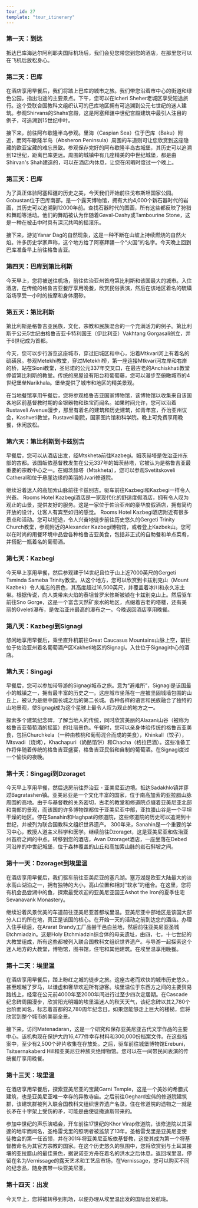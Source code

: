 ```yaml
---
tour_id: 27
template: "tour_itinerary"
---
```

### 第一天：到达


抵达巴库海达尔阿利耶夫国际机场后，我们会见您带您到您的酒店，在那里您可以在飞机后放松身心。

### 第二天：巴库


在酒店享用早餐后，我们将踏上巴库的城市之旅。我们带您沿着市中心的街道和绿色公园，指出沿途的主要景点。下午，您可以在Icheri Sheher老城区享受短途旅行。这个受联合国教科文组织认可的巴库地区拥有可追溯到公元七世纪的迷人建筑。参观Shirvans的Shahs宫殿，这是阿塞拜疆中世纪宫殿建筑中最引人注目的例子，可追溯到15世纪中叶。

接下来，前往阿布歇隆半岛参观。里海（Caspian Sea）位于巴库（Baku）附近，而阿布歇隆半岛（Absheron Peninsula）周围的车道则可让您欣赏到这座隐藏的欧亚宝藏的难忘景致。参观保存完好的阿布歇隆半岛古城堡，其历史可以追溯到12世纪，距离巴库更远。周围的城镇中有几座精美的中世纪城堡，都是由Shirvan's
Shah建造的，可以在酒店内休息，让您在闲暇时度过一个晚上。

### 第三天：巴库


为了真正体验阿塞拜疆的历史之美，今天我们开始前往戈布斯坦国家公园。 Gobustan位于巴库南部，是一个露天博物馆，拥有大约4,000个新石器时代的岩画，其历史可以追溯到12000年前。查找石器时代的图画，所有这些都反映了狩猎和舞蹈等活动。他们的舞蹈被认为伴随着Gaval\-Dashy或Tambourine
Stone，这是一种在被击中时具有深沉共鸣的摇滚乐。

接下来，游览Yanar Dag的自然现象，这是一种不断在山坡上持续燃烧的自然火焰。许多历史学家声称，这个地方给了阿塞拜疆一个“火国”的名字。今天晚上回到巴库准备早上前往格鲁吉亚。

### 第四天：巴库到第比利斯


今天早上，您将被送往机场，前往佐治亚州首府第比利斯和该国最大的城市。入住酒店，在传统的格鲁吉亚餐厅享用晚餐，欣赏民俗表演，然后在该地区着名的硫磺浴场享受一小时的按摩和身体磨砂。

### 第五天：第比利斯


第比利斯是格鲁吉亚民族，文化，宗教和民族混合的一个充满活力的例子。第比利斯于公元5世纪由格鲁吉亚卡特利国王（伊比利亚）Vakhtang Gorgasali创立，并于6世纪成为首都。

今天，您可以步行游览这座城市，穿过旧城区和中心，沿着Mtkvari河上有着名的硫磺泉。参观Metekhi教堂，穿过Metekhi桥，第一座连接Mtkvari河左岸和右岸的桥，站在Sioni教堂，圣尼诺的公元337年交叉口，在最古老的Anchiskhati教堂停留第比利斯的教堂。传统的房屋设有阳台和葡萄藤，您可以漫步至俯瞰城市的4世纪堡垒Narikhala。堡垒提供了城市和地区的精美景观。

在当地餐馆享用午餐后，您将参观格鲁吉亚国家博物馆，该博物馆以收集来自该国各地区前基督教时期的金银器物和珠宝而闻名。如果时间允许，您可以沿着Rustaveli Avenue漫步，那里有着名的建筑和历史建筑，如青年宫，乔治亚州议会，Kashveti教堂，Rustaveli剧院，国家图片馆和科学院。晚上可免费享用晚餐，休闲放松。

### 第六天：第比利斯到卡兹别吉


早餐后，您可以从酒店出发，经Mtskheta前往Kazbegi。姆茨赫塔是佐治亚州东部的古都。该国皈依基督教发生在公元337年的姆茨赫塔，它被认为是格鲁吉亚最重要的宗教中心之一。在姆茨赫塔（Mtskheta），您可以参观Svetitskoveli
Catheral和位于悬崖边缘的美丽的Jvari修道院。

继续沿着迷人的高加索山脉前往卡兹别吉。驱车前往Kazbegi和Kazbegi一样令人兴奋。 Rooms Hotel Kazbegi酒店是一家现代化的舒适度假酒店，拥有令人叹为观止的山景，提供友好的服务。这是一家位于佐治亚州的豪华度假酒店，拥有简约开放的设计，让客人有宾至如归的感觉。
Rooms Hotel Kazbegi酒店附近有很多景点和活动。您可以短途，令人兴奋地徒步前往历史悠久的Gergeti Trinity Church教堂，参观附近的Alexander
Kazbegi博物馆，或者登上Kazbek山。您可以在时尚的用餐环境中品尝各种格鲁吉亚美食，包括非正式的自助餐和单点菜肴，并搭配一瓶着名的葡萄酒。

### 第七天：Kazbegi


今天早上享用早餐，然后参观建于14世纪且位于山上近7000英尺的Gergeti Tsminda Sameba Trinity教堂。从这个地方，您可以欣赏到卡兹别克山（Mount
Kazbek）令人难忘的景色，其高度超过16,500英尺，并覆盖着冰川和永久冻土带。根据传说，向人类带来火焰的泰坦普罗米修斯被锁在卡兹别克山上。然后驱车前往Sno
Gorge，这是一个富含天然矿泉水的地区，点缀着古老的塔楼，还有美丽的Gveleti瀑布，是佐治亚州最高的瀑布之一。今晚返回酒店享用晚餐。

### 第八天：Kazbegi到Signagi


悠闲地享用早餐后，乘坐直升机前往Great Caucasus Mountains山脉上空，前往位于佐治亚州着名葡萄酒产区Kakheti地区的Signagi。入住位于Signagi中心的酒店。

### 第九天：Singagi


早餐后，您可以参加带导游的Signagi城市之旅。意为“避难所”，Signagi是该国最小的城镇之一，拥有最丰富的历史之一。这座城市坐落在一座被坚固城墙包围的山丘上，被认为是继中国长城之后的第二长城。各种各样的语言和民族融合了独特的山地景观，使Signagi成为这个星球上最令人叹为观止的地方之一。

探索多个建筑纪念碑，了解当地人的传统，同时欣赏美丽的Alazani山谷（被称为格鲁吉亚葡萄酒的摇篮）的壮丽景色。午餐时，您可以亲身体验传统的格鲁吉亚美食，包括Churchkela（一种由核桃和葡萄混合而成的美食），Khinkall（饺子），Mtsvadi（烧烤），Khachapuri（奶酪馅饼）和Chacha（格拉巴酒）。这些准备工作将伴随着传统的格鲁吉亚盛宴，格鲁吉亚民俗和自制的葡萄酒。在Signagi度过一个愉快的夜晚。

### 第十天：Singagi到Dzoraget


今天早上享用早餐，然后退房前往乔治亚 \- 亚美尼亚边境。抵达Sadakhlo镇并穿过Bagratashen镇。亚美尼亚是一个文化丰富的国家，位于南高加索的亚拉腊山脉周围的高地。由于与基督教的关系密切，古老的教堂和修道院点缀着亚美尼亚北部和南部的景观，而该国的许多博物馆都位于亚美尼亚中部，亚拉腊山谷是一个平坦干燥的地区。停在Sanahin和Haghpat的修道院，这些修道院的历史可以追溯到十世纪，并被列为联合国教科文组织世界遗产。
300年来，Sanahin是一个重要的学习中心，教授人道主义科学和医学。继续前往Dzoraget，这是亚美尼亚和佐治亚州首府之间的中点。转移到您的酒店，Avan
Dzoraget酒店，一座坐落在Debed河沿岸的中世纪城堡，位于森林覆盖的山丘和高加索山脉的岩石斜坡之间。

### 第十一天：Dzoraget到埃里温


在酒店享用早餐后，我们驱车前往亚美尼亚的塞凡湖。塞万湖是欧亚大陆最大的淡水高山湖泊之一，拥有独特的大小，高山位置和相对“软水”的组合。在这里，您将有机会品尝湖中的鱼，探索最受欢迎的亚美尼亚国王Ashot
the Iron的夏季住宅Sevanavank Monastery。

继续沿着风景优美的车道前往亚美尼亚首都埃里温。亚美尼亚中部地区是该国大部分人口的所在地，真正是该国的核心。在开始一天的活动之前到达您的酒店。办理入住手续后，在Ararat
Brandy工厂品尝干邑白兰地，然后前往亚美尼亚圣城Etchmiadzin。这是Holy Etchmiadzin综合体的母亲遗址，由四，七，十七世纪的大教堂组成，所有这些都被列入联合国教科文组织世界遗产。与导游一起探索这个迷人地方的大教堂，博物馆，图书馆，住宅和其他建筑。在埃里温享用晚餐。

### 第十二天：埃里温


在酒店享用早餐后，踏上粉红之城的徒步之旅。这座古老而欢快的城市历史悠久，甚至超越了罗马，以谦虚和奢华欢迎所有游客。埃里温位于东西方之间的主要贸易路线上，经常在公元前4000年至2000年间进行过至少四次定居期。在Cascade纪念碑周围漫步，欣赏阳光明媚的埃里温迷人的秋天天气，该纪念碑以其2,780个台阶而闻名，标志着首都的2,780周年纪念日。如果您能够走上巨大的楼梯，您将欣赏到整个城市的美丽全景。

接下来，访问Matenadaran，这是一个研究和保存亚美尼亚古代文学作品的主要中心。该机构现在保护大约16,477件幸存材料和300,000份档案文件。在这些档案中，至少有2,500个碎片收集在存放处。之后，驱车前往城堡博物馆Erebuni，Tsitsernakaberd
Hill和亚美尼亚种族灭绝博物馆。您可以在一间带民间表演的传统餐厅享用晚餐。

### 第十三天：埃里温


在酒店享用早餐后，探索亚美尼亚的宝藏Garni Temple，这是一个美妙的希腊式建筑，也是亚美尼亚唯一幸存的异教寺庙。之后前往Geghard宏伟的修道院建筑群，该建筑群被列入联合国教科文组织世界遗产名录。住在修道院的遗物之一就是长矛在十字架上受伤的矛，可能是由使徒撒迪斯带来的。

参加中世纪的声乐演唱会，开车前往17世纪的Khor Virap修道院，该修道院以其深邃的地牢而闻名，圣格雷戈里的照明者被监禁了13年。圣格雷戈里是亚美尼亚使徒教会的第一任首领，并在301年将亚美尼亚皈依基督教，这使其成为第一个将基督教命名为其官方宗教的国家。在这个历史悠久的氛围中，您将欣赏到与土耳其接壤的亚拉腊山的最佳景色，据说诺亚方舟在着名的洪水之后休息。返回埃里温，停留在名为Vernissage的露天艺术和工艺品市场。在Vernissage，您可以购买不同的纪念品，随身携带一块亚美尼亚。

### 第十四天：出发


今天早上，您将被转移到机场，以便办理从埃里温出发的国际出发航班。